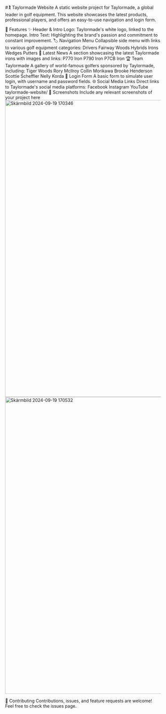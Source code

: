 #🏌️ Taylormade Website
A static website project for Taylormade, a global leader in golf equipment. This website showcases the latest products, professional players, and offers an easy-to-use navigation and login form.

🚀 Features
✨ Header & Intro
Logo: Taylormade's white logo, linked to the homepage.
Intro Text: Highlighting the brand's passion and commitment to constant improvement.
🏷️ Navigation Menu
Collapsible side menu with links to various golf equipment categories:
Drivers
Fairway Woods
Hybrids
Irons
Wedges
Putters
📰 Latest News
A section showcasing the latest Taylormade irons with images and links:
P770 Iron
P790 Iron
P7CB Iron
🏆 Team Taylormade
A gallery of world-famous golfers sponsored by Taylormade, including:
Tiger Woods
Rory McIlroy
Collin Morikawa
Brooke Henderson
Scottie Scheffler
Nelly Korda
🔐 Login Form
A basic form to simulate user login, with username and password fields.
🌐 Social Media Links
Direct links to Taylormade's social media platforms:
Facebook
Instagram
YouTube
taylormade-website/
📸 Screenshots
Include any relevant screenshots of your project here <img width="960" alt="Skärmbild 2024-09-19 170346" src="https://github.com/user-attachments/assets/69b29695-9d66-4c58-a055-e8a342dc2901"> <img width="960" alt="Skärmbild 2024-09-19 170532" src="https://github.com/user-attachments/assets/57ef82e8-48e9-4b39-a94e-bfb3fbecc0d3">

🤝 Contributing
Contributions, issues, and feature requests are welcome! Feel free to check the issues page.




